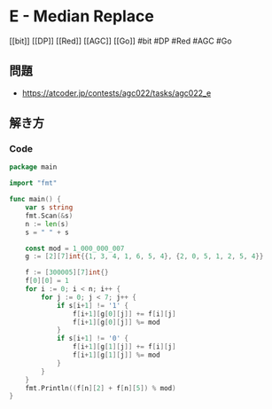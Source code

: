 # E - Median Replace
[[bit]] [[DP]] [[Red]] [[AGC]] [[Go]]
#bit #DP #Red #AGC #Go 

## 問題
- https://atcoder.jp/contests/agc022/tasks/agc022_e

## 解き方
### Code
```go
package main

import "fmt"

func main() {
	var s string
	fmt.Scan(&s)
	n := len(s)
	s = " " + s

	const mod = 1_000_000_007
	g := [2][7]int{{1, 3, 4, 1, 6, 5, 4}, {2, 0, 5, 1, 2, 5, 4}}

	f := [300005][7]int{}
	f[0][0] = 1
	for i := 0; i < n; i++ {
		for j := 0; j < 7; j++ {
			if s[i+1] != '1' {
				f[i+1][g[0][j]] += f[i][j]
				f[i+1][g[0][j]] %= mod
			}
			if s[i+1] != '0' {
				f[i+1][g[1][j]] += f[i][j]
				f[i+1][g[1][j]] %= mod
			}
		}
	}
	fmt.Println((f[n][2] + f[n][5]) % mod)
}
```